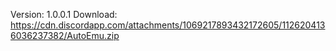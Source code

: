 Version: 1.0.0.1
Download: https://cdn.discordapp.com/attachments/1069217893432172605/1126204136036237382/AutoEmu.zip
